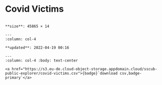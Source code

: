 
# Covid Victims

````{panels} :column: col-4

**size**: 45865 × 14

---
:column: col-4

**updated**: 2022-04-19 00:16

---
:column: col-4 :body: text-center

<a href="https://s3.eu-de.cloud-object-storage.appdomain.cloud/sscub-public-explorer/covid-victims.csv">{badge}`download csv,badge-primary`</a>

````

